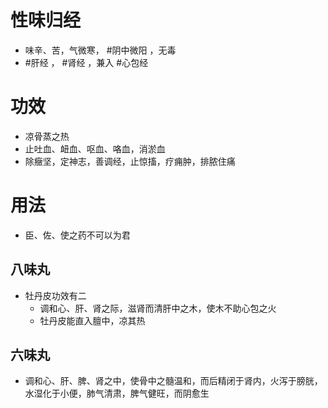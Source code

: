 # 性味归经
- 味辛、苦，气微寒， #阴中微阳 ，无毒
- #肝经 ， #肾经 ，兼入 #心包经 
# 功效
- 凉骨蒸之热
- 止吐血、衄血、呕血、咯血，消淤血
- 除癥坚，定神志，善调经，止惊搐，疗痈肿，排脓住痛
# 用法
- 臣、佐、使之药不可以为君
## 八味丸
- 牡丹皮功效有二
    - 调和心、肝、肾之际，滋肾而清肝中之木，使木不助心包之火
    - 牡丹皮能直入膻中，凉其热
## 六味丸
- 调和心、肝、脾、肾之中，使骨中之髓温和，而后精闭于肾内，火泻于膀胱，水湿化于小便，肺气清肃，脾气健旺，而阴愈生